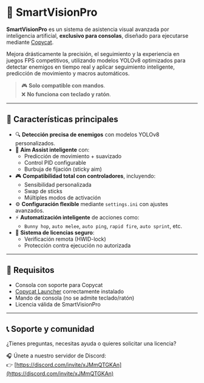 # 🧠 SmartVisionPro

**SmartVisionPro** es un sistema de asistencia visual avanzada por inteligencia artificial, **exclusivo para consolas**, diseñado para ejecutarse mediante [Copycat](https://github.com/stickassist/copycat).

Mejora drásticamente la precisión, el seguimiento y la experiencia en juegos FPS competitivos, utilizando modelos YOLOv8 optimizados para detectar enemigos en tiempo real y aplicar seguimiento inteligente, predicción de movimiento y macros automáticos.

> 🎮 **Solo compatible con mandos**.  
> ❌ **No funciona con teclado y ratón**.

---

## 🎯 Características principales

- 🔍 **Detección precisa de enemigos** con modelos YOLOv8 personalizados.
- 🧲 **Aim Assist inteligente** con:
  - Predicción de movimiento + suavizado
  - Control PID configurable
  - Burbuja de fijación (sticky aim)
- 🎮 **Compatibilidad total con controladores**, incluyendo:
  - Sensibilidad personalizada
  - Swap de sticks
  - Múltiples modos de activación
- ⚙️ **Configuración flexible** mediante `settings.ini` con ajustes avanzados.
- ⚡ **Automatización inteligente** de acciones como:
  - `Bunny hop`, `auto melee`, `auto ping`, `rapid fire`, `auto sprint`, etc.
- 🔐 **Sistema de licencias seguro**:
  - Verificación remota (HWID-lock)
  - Protección contra ejecución no autorizada

---

## 📎 Requisitos

- Consola con soporte para Copycat  
- [Copycat Launcher](https://github.com/stickassist/copycat) correctamente instalado  
- Mando de consola (no se admite teclado/ratón)  
- Licencia válida de SmartVisionPro

---

## 📞 Soporte y comunidad

¿Tienes preguntas, necesitas ayuda o quieres solicitar una licencia?

🎧 Únete a nuestro servidor de Discord:  
👉 [https://discord.com/invite/xJMmQTGKAn](https://discord.com/invite/xJMmQTGKAn)
